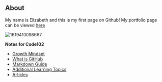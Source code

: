 ## About

My name is Elizabeth and this is my first page on Github! My portfolio page can be viewed [here](https://github.com/ehammes)

![1619410098667](https://user-images.githubusercontent.com/84824067/158040576-f0fc5fbd-5271-41ee-8831-ab785796dff5.png)

**Notes for Code102**
- [Growth Mindset](https://ehammes.github.io/reading-notes/growth-mindset)
- [What is GitHub](https://ehammes.github.io/github)
- [Markdown Guide](https://ehammes.github.io/reading-notes/markdown-guide)
- [Additional Learning Topics](https://ehammes.github.io/reading-notes/Learning-Topics)
- [Articles](https://ehammes.github.io/reading-notes/articles)
